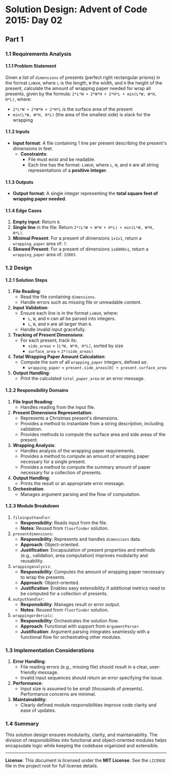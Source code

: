 <!-- SPDX-License-Identifier: MIT -->
<!-- Copyright (c) Vojtech Krajnansky -->
# Solution Design: Advent of Code 2015: Day 02
## Part 1
### 1.1 Requirements Analysis
#### 1.1.1 Problem Statement
Given a list of `dimensions` of presents (perfect right rectangular prisms) in the format `LxWxH`, where `L` is the length, `W` the width, and `H` the height of the present, calculate the amount of wrapping paper needed for wrap all presents, given by the formula: `2*L*W + 2*W*H + 2*H*L + min(L*W, W*H, H*L)`, where:
- `2*L*W + 2*W*H + 2*H*L` is the surface area of the present
- `min(L*W, W*H, H*L)` (the area of the smallest side) is slack for the wrapping

#### 1.1.2 Inputs
- **Input format**: A file containing 1 line per present describing the present's dimensions in feet.
  - **Constraints**:
    - File must exist and be readable.
    - Each line has the format: `LxWxH`, where `L`, `W`, and `H` are all string representations of a **positive integer**.

#### 1.1.3 Outputs
- **Output format**: A single integer representing the **total square feet of wrapping paper needed**.

#### 1.1.4 Edge Cases
1. **Empty input**: Return `0`.
2. **Single line** in the file: Return `2*(L*W + W*H + H*L) + min(L*W, W*H, H*L)`.
3. **Minimal Present**: For a present of dimensions `1x1x1`, return a `wrapping_paper` area of: `7`.
4. **Skewed Present**: For a present of dimensions `1x8000x1`, return a `wrapping_paper` area of: `32003`.

### 1.2 Design
#### 1.2.1 Solution Steps
1. **File Reading**:
   - Read the file containing `dimensions`.
   - Handle errors such as missing file or unreadable content.
2. **Input Validation**:
   - Ensure each line is in the format `LxWxH`, where:
     - `L`, `W`, and `H` can all be parsed into integers.
     - `L`, `W`, and `H` are all larger than `0`.
   - Handle invalid input gracefully.
3. **Tracking of Present Dimensions**:
   - For each present, track its:
     - `side_areas` = `[L*W, W*H, H*L]`, sorted by size
     - `surface_area` = `2*(side_areas)`
3. **Total Wrapping Paper Amount Calculation**:
   - Compute the sum of all `wrapping_paper` integers, defined as:
     - `wrapping_paper` = `present.side_areas[0] + present.surface_area`
4. **Output Handling**:
   - Print the calculated `total_paper_area` or an error message.

#### 1.2.2 Responsibility Domains
1. **File Input Reading**:
   - Handles reading from the input file.
2. **Present Dimensions Representation**:
   - Represents a Christmas present's dimensions.
   - Provides a method to instantiate from a string description, including validation.
   - Provides methods to compute the surface area and side areas of the present.
3. **Wrapping Analysis**:
   - Handles analysis of the wrapping paper requirements.
   - Provides a method to compute an amount of wrapping paper necessary for a single present.
   - Provides a method to compute the summary amount of paper necessary for a collection of presents.
3. **Output Handling**:
   - Prints the result or an appropriate error message.
4. **Orchestration**:
   - Manages argument parsing and the flow of computation.

#### 1.2.3 Module Breakdown
1. `fileinputhandler`:
   - **Responsibility**: Reads input from the file.
   - **Notes**: Reused from `floorfinder` solution.
2. `presentdimensions`:
   - **Responsibility**: Represents and handles `dimensions` data.
   - **Approach**: Object-oriented.
   - **Justification**: Encapsulation of present properties and methods (e.g., validation, area computation) improves modularity and reusability.
3. `wrappinganalysis`:
   - **Responsibility**: Computes the amount of wrapping paper necessary to wrap the presents.
   - **Approach**: Object-oriented.
   - **Justification**: Enables easy extensibility if additional metrics need to be computed for a collection of presents.
3. `outputhandler`:
   - **Responsibility**: Manages result or error output.
   - **Notes**: Reused from `floorfinder` solution.
4. `wrappingordercalc`:
   - **Responsibility**: Orchestrates the solution flow.
   - **Approach**: Functional with support from `ArgumentParser`.
   - **Justification**: Argument parsing integrates seamlessly with a functional flow for orchestrating other modules.

### 1.3 Implementation Considerations
1. **Error Handling**:
   - File reading errors (e.g., missing file) should result in a clear, user-friendly message.
   - Invalid input sequences should return an error specifying the issue.
2. **Performance**:
   - Input size is assumed to be small (thousands of presents). Performance concerns are minimal.
3. **Maintainability**:
   - Clearly defined module responsibilities improve code clarity and ease of updates.

### 1.4 Summary
This solution design ensures modularity, clarity, and maintainability. The division of responsibilities into functional and object-oriented modules helps encapsulate logic while keeping the codebase organized and extensible.

---

**License**: This document is licensed under the **MIT License**. See the `LICENSE` file in the project root for full license details.
